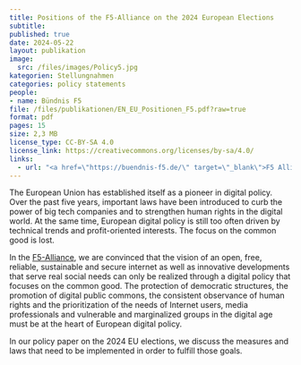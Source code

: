 ```yaml
---
title: Positions of the F5-Alliance on the 2024 European Elections
subtitle: 
published: true
date: 2024-05-22
layout: publikation
image:
  src: /files/images/Policy5.jpg
kategorien: Stellungnahmen
categories: policy statements
people:
- name: Bündnis F5
file: /files/publikationen/EN_EU_Positionen_F5.pdf?raw=true
format: pdf
pages: 15
size: 2,3 MB
license_type: CC-BY-SA 4.0
license_link: https://creativecommons.org/licenses/by-sa/4.0/
links: 
  - url: "<a href=\"https://buendnis-f5.de/\" target=\"_blank\">F5 Alliance Webpage</a>"
---
```


The European Union has established itself as a pioneer in digital policy. Over the past five years, important laws have been introduced to curb the power of big tech companies and to strengthen human rights in the digital world. At the same time, European digital policy is still too often driven by technical trends and profit-oriented interests. The focus on the common good is lost.

In the [F5-Alliance](https://buendnis-f5.de/), we are convinced that the vision of an open, free, reliable, sustainable and secure internet as well as innovative developments that serve real social needs can only be realized through a digital policy that focuses on the common good. The protection of democratic structures, the promotion of digital public commons, the consistent observance of human rights and the prioritization of the needs of Internet users, media professionals and vulnerable and marginalized groups in the digital age must be at the heart of European digital policy.

In our policy paper on the 2024 EU elections, we discuss the measures and laws that need to be implemented in order to fulfill those goals.

